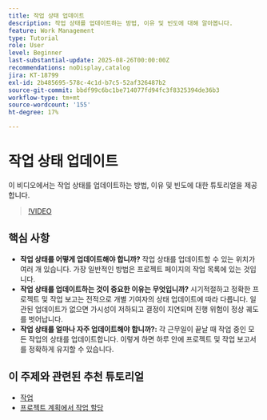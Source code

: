 ```yaml
---
title: 작업 상태 업데이트
description: 작업 상태를 업데이트하는 방법, 이유 및 빈도에 대해 알아봅니다.
feature: Work Management
type: Tutorial
role: User
level: Beginner
last-substantial-update: 2025-08-26T00:00:00Z
recommendations: noDisplay,catalog
jira: KT-18799
exl-id: 2b485695-578c-4c1d-b7c5-52af326487b2
source-git-commit: bbdf99c6bc1be714077fd94fc3f8325394de36b3
workflow-type: tm+mt
source-wordcount: '155'
ht-degree: 17%

---
```


# 작업 상태 업데이트

이 비디오에서는 작업 상태를 업데이트하는 방법, 이유 및 빈도에 대한 튜토리얼을 제공합니다.

>[!VIDEO](https://video.tv.adobe.com/v/3471174/?quality=12&learn=on&enablevpops=1&captions=kor)

## 핵심 사항

* **작업 상태를 어떻게 업데이트해야 합니까?** 작업 상태를 업데이트할 수 있는 위치가 여러 개 있습니다. 가장 일반적인 방법은 프로젝트 페이지의 작업 목록에 있는 것입니다.
* **작업 상태를 업데이트하는 것이 중요한 이유는 무엇입니까?** 시기적절하고 정확한 프로젝트 및 작업 보고는 전적으로 개별 기여자의 상태 업데이트에 따라 다릅니다. 일관된 업데이트가 없으면 가시성이 저하되고 결정이 지연되며 진행 위험이 정상 궤도를 벗어납니다.
* **작업 상태를 얼마나 자주 업데이트해야 합니까?:** 각 근무일이 끝날 때 작업 중인 모든 작업의 상태를 업데이트합니다. 이렇게 하면 하루 안에 프로젝트 및 작업 보고서를 정확하게 유지할 수 있습니다.


## 이 주제와 관련된 추천 튜토리얼

* [작업](/help/manage-work/tasks/work-with-tasks.md)
* [프로젝트 계획에서 작업 할당](/help/manage-work/tasks/assign-tasks-from-the-project-plan.md)

